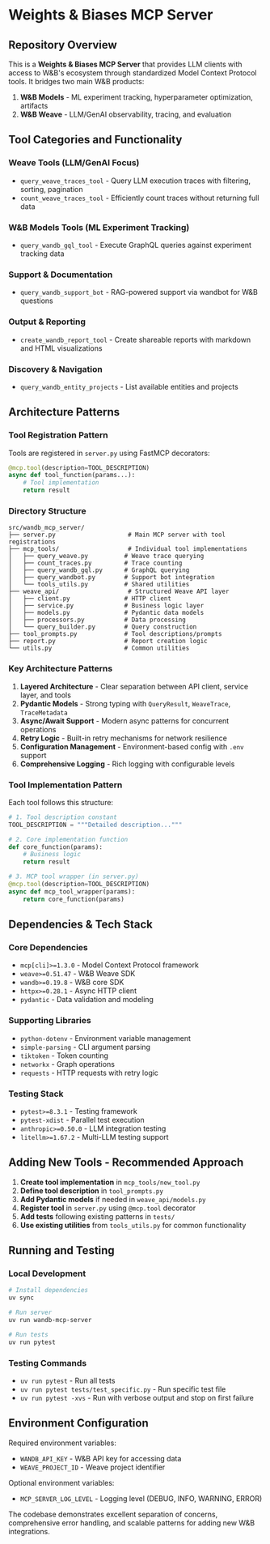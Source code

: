 # Weights & Biases MCP Server

## Repository Overview

This is a **Weights & Biases MCP Server** that provides LLM clients with access to W&B's ecosystem through standardized Model Context Protocol tools. It bridges two main W&B products:

1. **W&B Models** - ML experiment tracking, hyperparameter optimization, artifacts
2. **W&B Weave** - LLM/GenAI observability, tracing, and evaluation

## Tool Categories and Functionality

### Weave Tools (LLM/GenAI Focus)
- `query_weave_traces_tool` - Query LLM execution traces with filtering, sorting, pagination
- `count_weave_traces_tool` - Efficiently count traces without returning full data

### W&B Models Tools (ML Experiment Tracking)
- `query_wandb_gql_tool` - Execute GraphQL queries against experiment tracking data

### Support & Documentation
- `query_wandb_support_bot` - RAG-powered support via wandbot for W&B questions

### Output & Reporting
- `create_wandb_report_tool` - Create shareable reports with markdown and HTML visualizations

### Discovery & Navigation
- `query_wandb_entity_projects` - List available entities and projects

## Architecture Patterns

### Tool Registration Pattern
Tools are registered in `server.py` using FastMCP decorators:
```python
@mcp.tool(description=TOOL_DESCRIPTION)
async def tool_function(params...):
    # Tool implementation
    return result
```

### Directory Structure
```
src/wandb_mcp_server/
├── server.py                    # Main MCP server with tool registrations
├── mcp_tools/                   # Individual tool implementations
│   ├── query_weave.py          # Weave trace querying
│   ├── count_traces.py         # Trace counting
│   ├── query_wandb_gql.py      # GraphQL querying
│   ├── query_wandbot.py        # Support bot integration
│   └── tools_utils.py          # Shared utilities
├── weave_api/                   # Structured Weave API layer
│   ├── client.py               # HTTP client
│   ├── service.py              # Business logic layer
│   ├── models.py               # Pydantic data models
│   ├── processors.py           # Data processing
│   └── query_builder.py        # Query construction
├── tool_prompts.py             # Tool descriptions/prompts
├── report.py                   # Report creation logic
└── utils.py                    # Common utilities
```

### Key Architecture Patterns
1. **Layered Architecture** - Clear separation between API client, service layer, and tools
2. **Pydantic Models** - Strong typing with `QueryResult`, `WeaveTrace`, `TraceMetadata`
3. **Async/Await Support** - Modern async patterns for concurrent operations
4. **Retry Logic** - Built-in retry mechanisms for network resilience
5. **Configuration Management** - Environment-based config with `.env` support
6. **Comprehensive Logging** - Rich logging with configurable levels

### Tool Implementation Pattern
Each tool follows this structure:
```python
# 1. Tool description constant
TOOL_DESCRIPTION = """Detailed description..."""

# 2. Core implementation function
def core_function(params):
    # Business logic
    return result

# 3. MCP tool wrapper (in server.py)
@mcp.tool(description=TOOL_DESCRIPTION)
async def mcp_tool_wrapper(params):
    return core_function(params)
```

## Dependencies & Tech Stack

### Core Dependencies
- `mcp[cli]>=1.3.0` - Model Context Protocol framework
- `weave>=0.51.47` - W&B Weave SDK
- `wandb>=0.19.8` - W&B core SDK
- `httpx>=0.28.1` - Async HTTP client
- `pydantic` - Data validation and modeling

### Supporting Libraries
- `python-dotenv` - Environment variable management
- `simple-parsing` - CLI argument parsing
- `tiktoken` - Token counting
- `networkx` - Graph operations
- `requests` - HTTP requests with retry logic

### Testing Stack
- `pytest>=8.3.1` - Testing framework
- `pytest-xdist` - Parallel test execution
- `anthropic>=0.50.0` - LLM integration testing
- `litellm>=1.67.2` - Multi-LLM testing support

## Adding New Tools - Recommended Approach

1. **Create tool implementation** in `mcp_tools/new_tool.py`
2. **Define tool description** in `tool_prompts.py` 
3. **Add Pydantic models** if needed in `weave_api/models.py`
4. **Register tool** in `server.py` using `@mcp.tool` decorator
5. **Add tests** following existing patterns in `tests/`
6. **Use existing utilities** from `tools_utils.py` for common functionality

## Running and Testing

### Local Development
```bash
# Install dependencies
uv sync

# Run server
uv run wandb-mcp-server

# Run tests
uv run pytest
```

### Testing Commands
- `uv run pytest` - Run all tests
- `uv run pytest tests/test_specific.py` - Run specific test file
- `uv run pytest -xvs` - Run with verbose output and stop on first failure


## Environment Configuration

Required environment variables:
- `WANDB_API_KEY` - W&B API key for accessing data
- `WEAVE_PROJECT_ID` - Weave project identifier

Optional environment variables:
- `MCP_SERVER_LOG_LEVEL` - Logging level (DEBUG, INFO, WARNING, ERROR)

The codebase demonstrates excellent separation of concerns, comprehensive error handling, and scalable patterns for adding new W&B integrations.